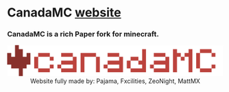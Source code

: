 # CanadaMC [website](https://canadamc.org)

### CanadaMC is a rich Paper fork for minecraft.

<div align="center">
  <a href="https://github.com/canadamc/canadamc">
    <img src="https://raw.githubusercontent.com/canadamc/.github/main/profile/banner.png" alt="Logo" width="512"/>
</a>
Website fully made by: Pajama, Fxcilities, ZeoNight, MattMX
 </a>
